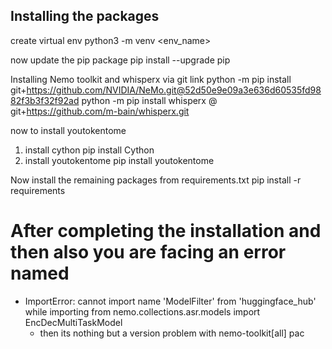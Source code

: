 ## Installing the packages

create virtual env
python3 -m venv <env_name>

now update the pip package
pip install --upgrade pip

Installing Nemo toolkit and whisperx via git link
    python -m pip install git+https://github.com/NVIDIA/NeMo.git@52d50e9e09a3e636d60535fd9882f3b3f32f92ad
    python -m pip install whisperx @ git+https://github.com/m-bain/whisperx.git

now to install youtokentome
1. install cython
        pip install Cython
2. install youtokentome
        pip install youtokentome

Now install the remaining packages from requirements.txt
    pip install -r requirements


# After completing the installation and then also you are facing an error named
 - ImportError: cannot import name 'ModelFilter' from 'huggingface_hub' while importing from nemo.collections.asr.models import EncDecMultiTaskModel
    - then its nothing but a version problem with nemo-toolkit[all] pac